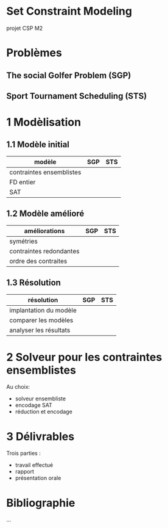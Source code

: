 # Set Constraint Modeling
projet CSP M2

# Problèmes

## The social Golfer Problem (SGP)

## Sport Tournament Scheduling (STS)

# 1 Modèlisation

## 1.1 Modèle initial

| modèle                   | SGP | STS |
|--------------------------|-----|-----|
| contraintes ensemblistes |     |     |
| FD entier                |     |     |
| SAT                      |     |     |

## 1.2 Modèle amélioré

| améliorations           | SGP | STS |
|-------------------------|-----|-----|
| symétries               |     |     |
| contraintes redondantes |     |     |
| ordre des contraites    |     |     |

## 1.3 Résolution

| résolution             | SGP | STS |
|------------------------|-----|-----|
| implantation du modèle |     |     |
| comparer les modèles   |     |     |
| analyser les résultats |     |     |

# 2 Solveur pour les contraintes ensemblistes

Au choix:

- solveur ensembliste
- encodage SAT
- réduction et encodage


# 3 Délivrables

Trois parties :

- travail effectué
- rapport
- présentation orale


# Bibliographie

...


